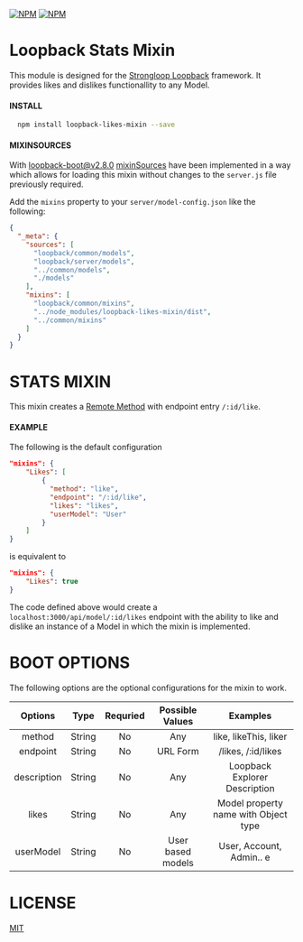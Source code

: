 [![NPM](https://nodei.co/npm/loopback-likes-mixin.png?stars&downloads)](https://nodei.co/npm/loopback-likes-mixin/) [![NPM](https://nodei.co/npm-dl/loopback-likes-mixin.png)](https://nodei.co/npm/loopback-likes-mixin/)

Loopback Stats Mixin
=============
This module is designed for the [Strongloop Loopback](https://github.com/strongloop/loopback) framework.  It provides likes and dislikes functionallity to any Model.

#### INSTALL

```bash
  npm install loopback-likes-mixin --save
```
#### MIXINSOURCES

With [loopback-boot@v2.8.0](https://github.com/strongloop/loopback-boot/)  [mixinSources](https://github.com/strongloop/loopback-boot/pull/131) have been implemented in a way which allows for loading this mixin without changes to the `server.js` file previously required.

Add the `mixins` property to your `server/model-config.json` like the following:

```json
{
  "_meta": {
    "sources": [
      "loopback/common/models",
      "loopback/server/models",
      "../common/models",
      "./models"
    ],
    "mixins": [
      "loopback/common/mixins",
      "../node_modules/loopback-likes-mixin/dist",
      "../common/mixins"
    ]
  }
}
```
STATS MIXIN
========

This mixin creates a [Remote Method](https://docs.strongloop.com/display/APIC/Remote+methods) with endpoint entry `/:id/like`.

#### EXAMPLE

The following is the default configuration

```json
"mixins": {
    "Likes": [
        {
          "method": "like",
          "endpoint": "/:id/like",
          "likes": "likes",
          "userModel": "User"
        }
    ]
}
```
is equivalent to 
```json
"mixins": {
    "Likes": true
}
```

The code defined above would create a `localhost:3000/api/model/:id/likes` endpoint with the ability to like and dislike an instance of a Model in which the mixin is implemented.

BOOT OPTIONS
=============

The following options are the optional configurations for the mixin to work.

| Options       | Type       | Requried          | Possible Values | Examples
|:-------------:|:-------------:|:-------------:|:---------------:| :------------------------:
| method        | String      | No  | Any               | like, likeThis, liker
| endpoint      | String      | No  | URL Form          | /likes, /:id/likes
| description   | String      | No  | Any               | Loopback Explorer Description
| likes         | String      | No  | Any               | Model property name with Object type
| userModel     | String      | No  | User based models | User, Account, Admin.. e


LICENSE
=============
[MIT](LICENSE.md)
